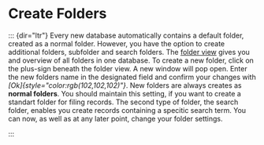 Create Folders
==============
::: {dir="ltr"}
Every new database automatically contains a default folder, created as a normal folder. However, you have the option to create additional folders, subfolder and search folders. The [folder view](../introduction/user-surface/folder-view.html) gives you and overview of all folders in one database.
To create a new folder, click on the plus-sign beneath the folder view. A new window will pop open. Enter the new folders name in the designated field and confirm your changes with *[Ok]{style="color:rgb(102,102,102)"}*.
New folders are always creates as **normal folders**. You should maintain this setting, if you want to create a standart folder for filing records. The second type of folder, the search folder, enables you create records containing a specitic search term.
You can now, as well as at any later point, change your folder settings.

:::
